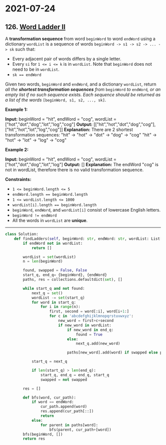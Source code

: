 # 2021-07-24

## 126. [Word Ladder II](https://leetcode.com/problems/word-ladder-ii/)

A **transformation sequence** from word `beginWord` to word `endWord` using a dictionary `wordList` is a sequence of words `beginWord -> s1 -> s2 -> ... -> sk` such that:

- Every adjacent pair of words differs by a single letter.
- Every `si` for `1 <= i <= k` is in `wordList`. Note that `beginWord` does not need to be in `wordList`.
- `sk == endWord`

Given two words, `beginWord` and `endWord`, and a dictionary `wordList`, return _all the **shortest transformation sequences** from_ `beginWord` _to_ `endWord`_, or an empty list if no such sequence exists. Each sequence should be returned as a list of the words_ `[beginWord, s1, s2, ..., sk]`.

**Example 1:**

**Input:** beginWord = "hit", endWord = "cog", wordList = \["hot","dot","dog","lot","log","cog"\]
**Output:** \[\["hit","hot","dot","dog","cog"\],\["hit","hot","lot","log","cog"\]\]
**Explanation:** There are 2 shortest transformation sequences:
"hit" -> "hot" -> "dot" -> "dog" -> "cog"
"hit" -> "hot" -> "lot" -> "log" -> "cog"

**Example 2:**

**Input:** beginWord = "hit", endWord = "cog", wordList = \["hot","dot","dog","lot","log"\]
**Output:** \[\]
**Explanation:** The endWord "cog" is not in wordList, therefore there is no valid transformation sequence.

**Constraints:**

- `1 <= beginWord.length <= 5`
- `endWord.length == beginWord.length`
- `1 <= wordList.length <= 1000`
- `wordList[i].length == beginWord.length`
- `beginWord`, `endWord`, and `wordList[i]` consist of lowercase English letters.
- `beginWord != endWord`
- All the words in `wordList` are **unique**.

---

```py
class Solution:
    def findLadders(self, beginWord: str, endWord: str, wordList: List[str]) -> List[List[str]]:
        if endWord not in wordList:
            return []

        wordList = set(wordList)
        n = len(beginWord)

        found, swapped = False, False
        start_q, end_q= {beginWord}, {endWord}
        paths, res = collections.defaultdict(set), []

        while start_q and not found:
            next_q = set()
            wordList -= set(start_q)
            for word in start_q:
                for i in range(n):
                    first, second = word[:i], word[i+1:]
                    for c in 'abcdefghijklmnopqrstuvwxyz':
                        new_word = first+c+second
                        if new_word in wordList:
                            if new_word in end_q:
                                found = True
                            else:
                                next_q.add(new_word)

                            paths[new_word].add(word) if swapped else paths[word].add(new_word)

            start_q = next_q

            if len(start_q) > len(end_q):
                start_q, end_q = end_q, start_q
                swapped = not swapped

        res = []

        def bfs(word, cur_path):
            if word == endWord:
                cur_path.append(word)
                res.append(cur_path[::])
                return
            else:
                for parent in paths[word]:
                    bfs(parent, cur_path+[word])
        bfs(beginWord, [])
        return res
```
